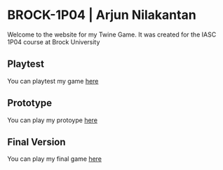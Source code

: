 # BROCK-1P04 | Arjun Nilakantan

Welcome to the website for my Twine Game. It was created for the IASC 1P04 course at Brock University

## Playtest
You can playtest my game [here](playtest/playtest)

## Prototype
You can play my protoype [here](prototype/ANilakantan_AbyssalPrototypeV2.html)

## Final Version
You can play my final game [here](/final_build/Abyssal-FinalBuild)
